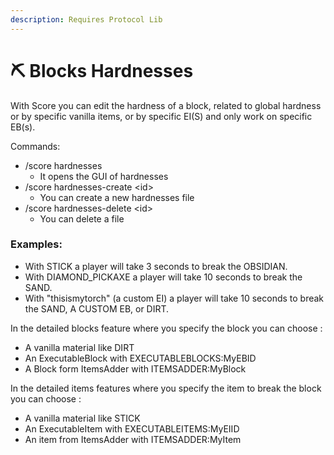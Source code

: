 ```yaml
---
description: Requires Protocol Lib
---
```


# ⛏️   Blocks Hardnesses

With Score you can edit the hardness of a block, related to global hardness or by specific vanilla items, or by specific EI(S) and only work on specific EB(s).

Commands:

* /score hardnesses
  * It opens the GUI of hardnesses
* /score hardnesses-create \<id>
  * You can create a new hardnesses file
* /score hardnesses-delete \<id>
  * You can delete a file

### Examples:

* With STICK a player will take 3 seconds to break the OBSIDIAN.
* With DIAMOND\_PICKAXE a player will take 10 seconds to break the SAND.&#x20;
* With "thisismytorch" (a custom EI) a player will take 10 seconds to break the SAND, A CUSTOM EB, or DIRT.



In the detailed blocks feature where you specify the block you can choose :&#x20;

* A vanilla material like DIRT
* An ExecutableBlock with EXECUTABLEBLOCKS:MyEBID
* A Block form ItemsAdder  with ITEMSADDER:MyBlock

In the detailed items features where you specify the item to break the block you can choose :&#x20;

* A vanilla material like STICK
* An ExecutableItem with EXECUTABLEITEMS:MyEIID
* An item from ItemsAdder with ITEMSADDER:MyItem
